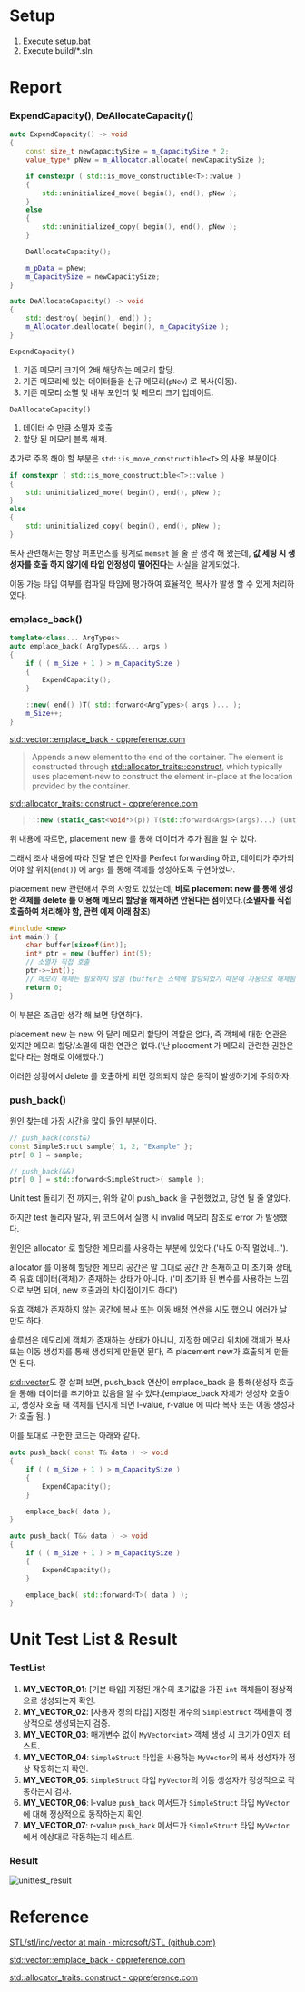 # Setup

1. Execute setup.bat
2. Execute build/*.sln



# Report

### ExpendCapacity(), DeAllocateCapacity()

```cpp
auto ExpendCapacity() -> void
{
    const size_t newCapacitySize = m_CapacitySize * 2;
    value_type* pNew = m_Allocator.allocate( newCapacitySize );

    if constexpr ( std::is_move_constructible<T>::value )
    {
        std::uninitialized_move( begin(), end(), pNew );
    }
    else
    {
        std::uninitialized_copy( begin(), end(), pNew );
    }

    DeAllocateCapacity();

    m_pData = pNew;
    m_CapacitySize = newCapacitySize;
}

auto DeAllocateCapacity() -> void
{
    std::destroy( begin(), end() );
    m_Allocator.deallocate( begin(), m_CapacitySize );
}
```

`ExpendCapacity()` 

1. 기존 메모리 크기의 2배 해당하는 메모리 할당.
2. 기존 메모리에 있는 데이터들을 신규 메모리(`pNew`) 로 복사(이동).
3. 기존 메모리 소멸 및 내부 포인터 및 메모리 크기 업데이트.

`DeAllocateCapacity()` 

1. 데이터 수 만큼 소멸자 호출
2. 할당 된 메모리 블록 해제.

추가로 주목 해야 할 부분은  `std::is_move_constructible<T>` 의 사용 부분이다.

```cpp
if constexpr ( std::is_move_constructible<T>::value )
{
    std::uninitialized_move( begin(), end(), pNew );
}
else
{
    std::uninitialized_copy( begin(), end(), pNew );
}
```

복사 관련해서는 항상  퍼포먼스를 핑계로 `memset` 을 줄 곧 생각 해 왔는데, **값 세팅 시 생성자를 호출 하지 않기에 타입 안정성이 떨어진다**는 사실을 알게되었다.

이동 가능 타입 여부를 컴파일 타임에 평가하여 효율적인 복사가 발생 할 수 있게 처리하였다.



### emplace_back()

```c++
template<class... ArgTypes>
auto emplace_back( ArgTypes&&... args )
{
    if ( ( m_Size + 1 ) > m_CapacitySize )
    {
        ExpendCapacity();
    }

    ::new( end() )T( std::forward<ArgTypes>( args )... );
    m_Size++;
}
```

[std::vector::emplace_back - cppreference.com](https://en.cppreference.com/w/cpp/container/vector/emplace_back)

> Appends a new element to the end of the container. The element is constructed through [std::allocator_traits::construct](https://en.cppreference.com/w/cpp/memory/allocator_traits/construct), which typically uses placement-new to construct the element in-place at the location provided by the container. 



[std::allocator_traits::construct - cppreference.com](https://en.cppreference.com/w/cpp/memory/allocator_traits/construct)

> ```cpp
> ::new (static_cast<void*>(p)) T(std::forward<Args>(args)...) (until C++20)
> ```

위 내용에 따르면, placement new 를 통해 데이터가 추가 됨을 알 수 있다.

그래서 조사 내용에 따라 전달 받은 인자를 Perfect forwarding 하고, 데이터가 추가되어야 할 위치(`end()`) 에 `args` 를 통해 객체를 생성하도록 구현하였다.

placement new 관련해서 주의 사항도 있었는데, **바로 placement new 를 통해 생성한 객체를 delete 를 이용해 메모리 할당을 해제하면 안된다는 점**이였다.(**소멸자를 직접 호출하여 처리해야 함, 관련 예제 아래 참조**)

```cpp
#include <new> 
int main() {
    char buffer[sizeof(int)];
    int* ptr = new (buffer) int(5);
    // 소멸자 직접 호출
    ptr->~int();
    // 메모리 해제는 필요하지 않음 (buffer는 스택에 할당되었기 때문에 자동으로 해제됨)
    return 0;
}
```

이 부분은 조금만 생각 해 보면 당연하다.

placement new 는 new 와 달리 메모리 할당의 역할은 없다, 즉 객체에 대한 연관은 있지만 메모리 할당/소멸에 대한 연관은 없다.('난 placement 가 메모리 관련한 권한은 없다 라는 형태로 이해했다.')

이러한 상황에서 delete 를 호출하게 되면 정의되지 않은 동작이 발생하기에 주의하자.



### push_back()

원인 찾는데 가장 시간을 많이 들인 부분이다.

```cpp
// push_back(const&)
const SimpleStruct sample{ 1, 2, "Example" };
ptr[ 0 ] = sample;

// push_back(&&)
ptr[ 0 ] = std::forward<SimpleStruct>( sample );
```

Unit test 돌리기 전 까지는, 위와 같이 push_back 을 구현했었고, 당연 될 줄 알았다.

하지만 test 돌리자 말자, 위 코드에서 실행 시 invalid 메모리 참조로 error 가 발생했다.

원인은 allocator 로 할당한 메모리를 사용하는 부분에 있었다.('나도 아직 멀었네...').

allocator 를 이용해 할당한 메모리 공간은 말 그대로 공간 만 존재하고 미 초기화 상태, 즉 유효 데이터(객체)가 존재하는 상태가 아니다. ('미 초기화 된 변수를 사용하는 느낌으로 보면 되며, new 호출과의 차이점이기도 하다')

유효 객체가 존재하지 않는 공간에 복사 또는 이동 배정 연산을 시도 했으니 에러가 날 만도 하다.

솔루션은 메모리에 객체가 존재하는 상태가 아니니, 지정한 메모리 위치에 객체가 복사 또는 이동 생성자를 통해 생성되게 만들면 된다, 즉 placement new가 호출되게 만들면 된다.

[std::vector](https://github.com/microsoft/STL/blob/main/stl/inc/vector)도 잘 살펴 보면, push_back 연산이 emplace_back 을 통해(생성자 호출을 통해) 데이터를 추가하고 있음을 알 수 있다.(emplace_back 자체가 생성자 호출이고, 생성자 호출 때 객체를 던지게 되면 l-value, r-value 에 따라 복사 또는 이동 생성자가 호출 됨. )

이를 토대로 구현한 코드는 아래와 같다.

```cpp
auto push_back( const T& data ) -> void
{
    if ( ( m_Size + 1 ) > m_CapacitySize )
    {
        ExpendCapacity();
    }

    emplace_back( data );
}

auto push_back( T&& data ) -> void
{
    if ( ( m_Size + 1 ) > m_CapacitySize )
    {
        ExpendCapacity();
    }

    emplace_back( std::forward<T>( data ) );
}
```



# Unit Test List & Result

### TestList

1. **MY_VECTOR_01**: [기본 타입] 지정된 개수의 초기값을 가진 `int` 객체들이 정상적으로 생성되는지 확인.
2. **MY_VECTOR_02**: [사용자 정의 타입] 지정된 개수의 `SimpleStruct` 객체들이 정상적으로 생성되는지 검증.
3. **MY_VECTOR_03**: 매개변수 없이 `MyVector<int>` 객체 생성 시 크기가 0인지 테스트.
4. **MY_VECTOR_04**: `SimpleStruct` 타입을 사용하는 `MyVector`의 복사 생성자가 정상 작동하는지 확인.
5. **MY_VECTOR_05**: `SimpleStruct` 타입 `MyVector`의 이동 생성자가 정상적으로 작동하는지 검사.
6. **MY_VECTOR_06**: l-value `push_back` 메서드가 `SimpleStruct` 타입 `MyVector`에 대해 정상적으로 동작하는지 확인.
7. **MY_VECTOR_07**: r-value `push_back` 메서드가 `SimpleStruct` 타입 `MyVector`에서 예상대로 작동하는지 테스트.

### Result

![unittest_result](.\unittest_result.png)

# Reference

[STL/stl/inc/vector at main · microsoft/STL (github.com)](https://github.com/microsoft/STL/blob/main/stl/inc/vector)

[std::vector::emplace_back - cppreference.com](https://en.cppreference.com/w/cpp/container/vector/emplace_back)

[std::allocator_traits::construct - cppreference.com](https://en.cppreference.com/w/cpp/memory/allocator_traits/construct)



















 




